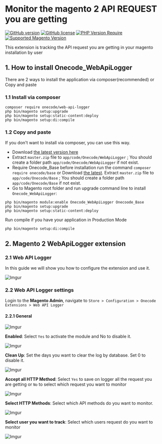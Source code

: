 # Monitor the magento 2 API REQUEST you are getting 

[![GitHub version](https://badge.fury.io/gh/OnecodeGr%2Fweb-api-logger.svg)](https://badge.fury.io/gh/OnecodeGr%2Fweb-api-logger)
[![GitHub license](https://img.shields.io/badge/license-MIT-blue.svg)](./LICENSE.md)
[![PHP Version Require](http://poser.pugx.org/onecode/web-api-logger/require/php)](https://packagist.org/packages/onecode/web-api-logger)
[![Supported Magento Version](https://img.shields.io/badge/magento-2.3.x_2.4.x-brightgreen.svg?logo=magento&longCache=true)](https://packagist.org/packages/onecode/shopflix-connector)

This extension is tracking the API request you are getting in your magento installation by user
## 1. How to install Onecode_WebApiLogger
There are 2 ways to install the application via composer(recommended) or Copy and paste
### 1.1 Install via composer

```
composer require onecode/web-api-logger
php bin/magento setup:upgrade
php bin/magento setup:static-content:deploy
php bin/magento setup:di:compile
```
### 1.2 Copy and paste

If you don't want to install via composer, you can use this way.

- Download [the latest version here](https://github.com/OnecodeGr/web-api-logger/archive/master.zip)
- Extract `master.zip` file to `app/code/Onecode/WebApiLogger` ; You should create a folder
  path `app/code/Onecode/WebApiLogger` if not exist.
- Require Onecode_Base before installation run the command ``composer require onecode/base`` or Download [the latest](https://github.com/OnecodeGr/base/archive/master.zip). Extract `master.zip` file to `app/code/Onecode/Base`  ; You should create a folder
  path `app/code/Onecode/Base` if not exist.
- Go to Magento root folder and run upgrade command line to install `Onecode_WebApiLogger`:
```
php bin/magento module:enable Onecode_WebApiLogger Onecoode_Base
php bin/magento setup:upgrade
php bin/magento setup:static-content:deploy
```

Run compile if you have your application in Production Mode

```
php bin/magento setup:di:compile
```

## 2. Magento 2 WebApiLogger extension

### 2.1 Web API Logger 
In this guide we will show you how to configure the extension and use it.

![Imgur](https://i.imgur.com/3yO5PXb.png)

### 2.2  Web API Logger settings

Login to the **Magento Admin**, navigate to `Store > Configuration > Onecode Extensions > Web API Logger`

#### 2.2.1 General

![Imgur](https://i.imgur.com/CHDiCzX.png)

**Enabled**: Select `Yes` to activate the module and No to disable it.

![Imgur](https://i.imgur.com/6cuMh3h.png)

**Clean Up**: Set the days you want to clear the log by database. Set 0 to disable it.

![Imgur](https://i.imgur.com/sQWqmut.png)

**Accept all HTTP Method**: Select `Yes` to save on logger all the request you are getting or `No` to select which request you want to monitor

![Imgur](https://i.imgur.com/dvECorT.png)

**Select HTTP Methods**: Select which API methods do you want to monitor.

![Imgur](https://i.imgur.com/KsuUXTe.png)

**Select user you want to track**: Select which users request do you want to monitor

![Imgur](https://i.imgur.com/uEtgtsI.png)







